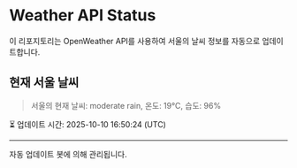 
# Weather API Status

이 리포지토리는 OpenWeather API를 사용하여 서울의 날씨 정보를 자동으로 업데이트합니다.

## 현재 서울 날씨
> 서울의 현재 날씨: moderate rain, 온도: 19°C, 습도: 96%

⏳ 업데이트 시간: 2025-10-10 16:50:24 (UTC)

---
자동 업데이트 봇에 의해 관리됩니다.
